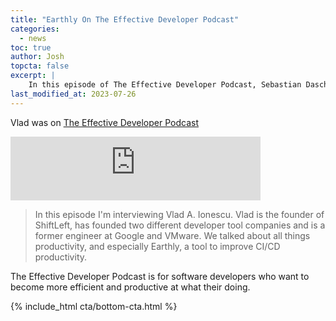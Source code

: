 ```yaml
---
title: "Earthly On The Effective Developer Podcast"
categories:
  - news
toc: true
author: Josh
topcta: false
excerpt: |
    In this episode of The Effective Developer Podcast, Sebastian Daschner talks with Vlad about all things productivity, and especially Earthly, a tool to improve CI/CD productivity.
last_modified_at: 2023-07-26
---
```


Vlad was on [The Effective Developer Podcast](https://podcasters.spotify.com/pod/show/effective-developer/episodes/67---Interview-With-Vlad-A--Ionescu-e26or8q)

<iframe src="https://podcasters.spotify.com/pod/show/effective-developer/embed/episodes/67---Interview-With-Vlad-A--Ionescu-e26or8q/a-aa3ug9i" height="102px" width="400px" frameborder="0" scrolling="no"></iframe>

> In this episode I'm interviewing Vlad A. Ionescu. Vlad is the founder of ShiftLeft, has founded two different developer tool companies and is a former engineer at Google and VMware. We talked about all things productivity, and especially Earthly, a tool to improve CI/CD productivity.

The Effective Developer Podcast is for software developers who want to become more efficient and productive at what their doing.

{% include_html cta/bottom-cta.html %}
